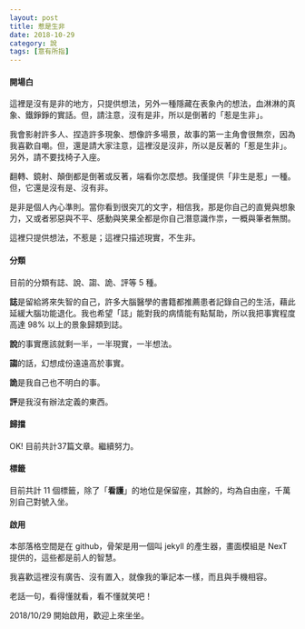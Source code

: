 ```yaml
---
layout: post
title: 惹是生非
date: 2018-10-29
category: 說
tags: [意有所指]
---
```


#### 開場白

這裡是沒有是非的地方，只提供想法，另外一種隱藏在表象內的想法，血淋淋的真象、鐵錚錚的實話。但，請注意，沒有是非，所以是倒著的「惹是生非」。

我會影射許多人、捏造許多現象、想像許多場景，故事的第一主角會很無奈，因為我喜歡自嘲。但，還是請大家注意，這裡沒是沒非，所以是反著的「惹是生非」。另外，請不要找椅子入座。

翻轉、鏡射、顛倒都是倒著或反著，端看你怎麼想。我僅提供「非生是惹」一種。但，它還是沒有是、沒有非。

是非是個人內心準則。當你看到很突兀的文字，相信我，那是你自己的直覺與想象力，又或者邪惡與不平、感動與笑果全都是你自己潛意識作祟，一概與筆者無關。

這裡只提供想法，不惹是；這裡只描述現實，不生非。


<!--more-->
#### 分類

目前的分類有誌、說、謅、詭、評等 5 種。

**誌**是留給將來失智的自己，許多大腦醫學的書籍都推薦患者記錄自己的生活，藉此延緩大腦功能退化。我也希望「誌」能對我的病情能有點幫助，所以我把事實程度高達 98% 以上的景象歸類到誌。

**說**的事實應該就剩一半，一半現實，一半想法。

**謅**的話，幻想成份遠遠高於事實。

**詭**是我自己也不明白的事。

**評**是我沒有辦法定義的東西。


#### 歸擋

OK! 目前共計37篇文章。繼續努力。


#### 標籤

目前共計 11 個標籤，除了「**看護**」的地位是保留座，其餘的，均為自由座，千萬別自己對號入坐。


#### 啟用

本部落格空間是在 github，骨架是用一個叫 jekyll 的產生器，畫面模組是 NexT 提供的，這些都是前人的智慧。

我喜歡這裡沒有廣告、沒有置入，就像我的筆記本一樣，而且與手機相容。

老話一句，看得懂就看，看不懂就笑吧！

2018/10/29 開始啟用，歡迎上來坐坐。
